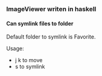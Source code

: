 ### ImageViewer writen in haskell
#### Can symlink files to folder  

Default folder to symlink is Favorite.

Usage:
+ j k to move
+ s to symlink
